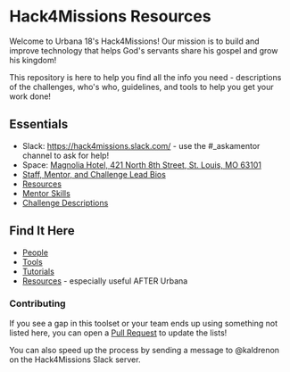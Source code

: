 # Hack4Missions Resources

Welcome to Urbana 18's Hack4Missions! Our mission is to build and improve technology that helps God's servants share his gospel and grow his kingdom!

This repository is here to help you find all the info you need - descriptions of the challenges, who's who, guidelines, and tools to help you get your work done!

## Essentials

- Slack: https://hack4missions.slack.com/ - use the #_askamentor channel to ask for help!
- Space: [Magnolia Hotel, 421 North 8th Street, St. Louis, MO 63101](https://www.google.com/maps/place/Magnolia+Hotel+St.+Louis,+a+Tribute+Portfolio+Hotel/@38.6299843,-90.1921635,15z/data=!4m5!3m4!1s0x0:0x42ef7477f3607a18!8m2!3d38.6299843!4d-90.1921635)
- [Staff, Mentor, and Challenge Lead Bios](http://ndgt.us/bios)
- [Resources](http://ndgt.us/resources)
- [Mentor Skills](http://ndgt.us/skills)
- [Challenge Descriptions](http://ndgt.us/challenges)

## Find It Here

 - [People](people/README.md)
 - [Tools](tools/README.md)
 - [Tutorials](tutorials/README.md)
 - [Resources](resources/README.md) - especially useful AFTER Urbana

### Contributing

If you see a gap in this toolset or your team ends up using something not listed here, you can open a [Pull Request](https://github.com/InterVarsity/hack4missions/pulls) to update the lists!

You can also speed up the process by sending a message to @kaldrenon on the Hack4Missions Slack server.
